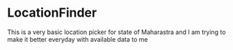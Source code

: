 # LocationFinder
This is a very basic location picker for state of Maharastra and I am trying to make it better everyday with available data to me 
